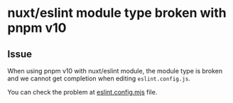 # nuxt/eslint module type broken with pnpm v10

## Issue

When using pnpm v10 with nuxt/eslint module, the module type is broken and we cannot get completion when editing `eslint.config.js`.

You can check the problem at [eslint.config.mjs](./eslint.config.mjs) file.
